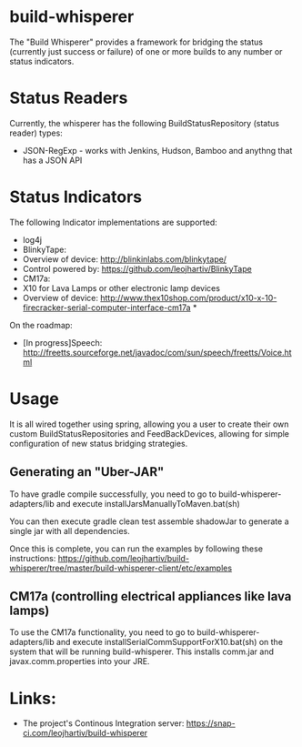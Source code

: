# build-whisperer

The "Build Whisperer" provides a framework for bridging the status (currently just success or failure) of one or more builds to any number or status indicators.

# Status Readers
Currently, the whisperer has the following BuildStatusRepository (status reader) types:
* JSON-RegExp - works with Jenkins, Hudson, Bamboo and anythng that has a JSON API

# Status Indicators
The following Indicator implementations are supported:
* log4j 
* BlinkyTape: 
 * Overview of device: http://blinkinlabs.com/blinkytape/
 * Control powered by: https://github.com/leojhartiv/BlinkyTape
* CM17a:
 * X10 for Lava Lamps or other electronic lamp devices
 * Overview of device: http://www.thex10shop.com/product/x10-x-10-firecracker-serial-computer-interface-cm17a * 

On the roadmap:
* [In progress]Speech: http://freetts.sourceforge.net/javadoc/com/sun/speech/freetts/Voice.html

# Usage
It is all wired together using spring, allowing you a user to create their own custom BuildStatusRepositories and FeedBackDevices, allowing for simple configuration of new status bridging strategies.

## Generating an "Uber-JAR"

To have gradle compile successfully, you need to go to build-whisperer-adapters/lib and execute installJarsManuallyToMaven.bat(sh)

You can then execute gradle clean test assemble shadowJar to generate a single jar with all dependencies.

Once this is complete, you can run the examples by following these instructions:
https://github.com/leojhartiv/build-whisperer/tree/master/build-whisperer-client/etc/examples

## CM17a (controlling electrical appliances like lava lamps)
To use the CM17a functionality, you need to go to build-whisperer-adapters/lib and execute installSerialCommSupportForX10.bat(sh) on the system that will be running build-whisperer.  This installs comm.jar and javax.comm.properties into your JRE.

# Links:
* The project's Continous Integration server: https://snap-ci.com/leojhartiv/build-whisperer
